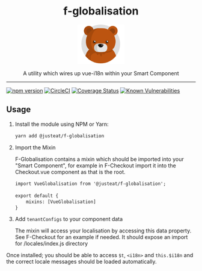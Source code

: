 
<div align="center">
  <h1>f-globalisation</h1>

  <img width="125" alt="Fozzie Bear" src="../../bear.png" />

  <p>A utility which wires up vue-i18n within your Smart Component</p>
</div>

---

[![npm version](https://badge.fury.io/js/%40justeat%2Ff-globalisation.svg)](https://badge.fury.io/js/%40justeat%2Ff-globalisation)
[![CircleCI](https://circleci.com/gh/justeat/fozzie-components.svg?style=svg&circle-token=4c77c1990b98c8e06e01b497bc80f376346f609d)](https://circleci.com/gh/justeat/workflows/fozzie-components)
[![Coverage Status](https://coveralls.io/repos/github/justeat/f-globalisation/badge.svg)](https://coveralls.io/github/justeat/f-globalisation)
[![Known Vulnerabilities](https://snyk.io/test/github/justeat/f-globalisation/badge.svg?targetFile=package.json)](https://snyk.io/test/github/justeat/f-globalisation?targetFile=package.json)


## Usage

1.  Install the module using NPM or Yarn:

    ```bash
    yarn add @justeat/f-globalisation
    ```

2.  Import the Mixin

    F-Globalisation contains a mixin which should be imported into your "Smart Component", for example in F-Checkout import it into the Checkout.vue component as that is the root.

    ```
    import VueGlobalisation from '@justeat/f-globalisation';

    export default {
        mixins: [VueGlobalisation]
    }
    ```

3.  Add `tenantConfigs` to your component data

    The mixin will access your localisation by accessing this data property. See F-Checkout for an example if needed. It should expose an import for /locales/index.js directory

Once installed; you should be able to access `$t`, `<i18n>` and `this.$i18n` and the correct locale messages should be loaded automatically.
